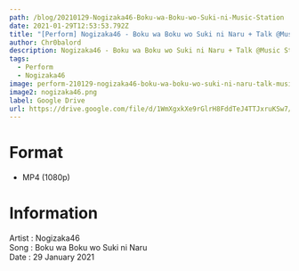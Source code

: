 ```yaml
---
path: /blog/20210129-Nogizaka46-Boku-wa-Boku-wo-Suki-ni-Music-Station
date: 2021-01-29T12:53:53.792Z
title: "[Perform] Nogizaka46 - Boku wa Boku wo Suki ni Naru + Talk @Music Station"
author: Chr0balord
description: Nogizaka46 - Boku wa Boku wo Suki ni Naru + Talk @Music Station
tags:
  - Perform
  - Nogizaka46
image: perform-210129-nogizaka46-boku-wa-boku-wo-suki-ni-naru-talk-music-station.mp4_thumbs.jpg
image2: nogizaka46.png
label: Google Drive
url: https://drive.google.com/file/d/1WmXgxkXe9rGlrH8FddTeJ4TTJxruKSw7/view?usp=sharing
---
```

# Format

* MP4 (1080p)

# Information

Artist : Nogizaka46 <br>Song : Boku wa Boku wo Suki ni Naru <br>
Date : 29 January 2021